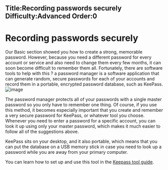 Title:Recording passwords securely
Difficulty:Advanced
Order:0
---
# Recording passwords securely

Our Basic section showed you how to create a strong, memorable password. However, because you need a different password for every account or service and also need to change them every few months, it can soon become difficult to remember them all. Fortunately, there are software tools to help with this ? a password manager is a software application that can generate random, secure passwords for each of your accounts and record them in a portable, encrypted password database, such as KeePass.
![image](password_adv1.png)

The password manager protects all of your passwords with a single master password so you only have to remember one thing. Of course, if you use this method, it becomes especially important that you create and remember a very secure password for KeePass, or whatever tool you choose. Whenever you need to enter a password for a specific account, you can look it up using only your master password, which makes it much easier to follow all of the suggestions above.

KeePass sits on your desktop, and it also portable, which means that you can put the database on a USB memory stick in case you need to look up a password while you are away from your primary computer.

You can learn how to set up and use this tool in the [Keepass tool guide](umbrella://lesson/keepassx).